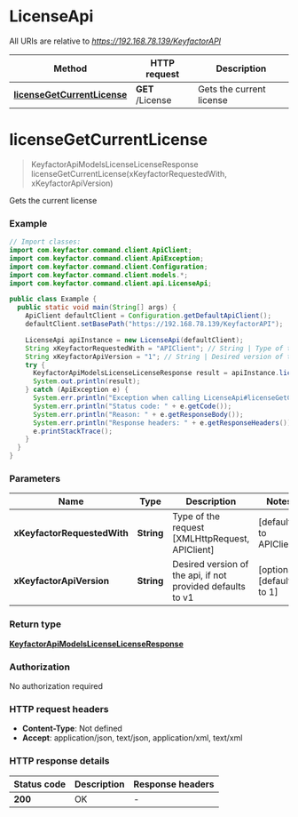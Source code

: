 # LicenseApi

All URIs are relative to *https://192.168.78.139/KeyfactorAPI*

| Method | HTTP request | Description |
|------------- | ------------- | -------------|
| [**licenseGetCurrentLicense**](LicenseApi.md#licenseGetCurrentLicense) | **GET** /License | Gets the current license |


<a name="licenseGetCurrentLicense"></a>
# **licenseGetCurrentLicense**
> KeyfactorApiModelsLicenseLicenseResponse licenseGetCurrentLicense(xKeyfactorRequestedWith, xKeyfactorApiVersion)

Gets the current license

### Example
```java
// Import classes:
import com.keyfactor.command.client.ApiClient;
import com.keyfactor.command.client.ApiException;
import com.keyfactor.command.client.Configuration;
import com.keyfactor.command.client.models.*;
import com.keyfactor.command.client.api.LicenseApi;

public class Example {
  public static void main(String[] args) {
    ApiClient defaultClient = Configuration.getDefaultApiClient();
    defaultClient.setBasePath("https://192.168.78.139/KeyfactorAPI");

    LicenseApi apiInstance = new LicenseApi(defaultClient);
    String xKeyfactorRequestedWith = "APIClient"; // String | Type of the request [XMLHttpRequest, APIClient]
    String xKeyfactorApiVersion = "1"; // String | Desired version of the api, if not provided defaults to v1
    try {
      KeyfactorApiModelsLicenseLicenseResponse result = apiInstance.licenseGetCurrentLicense(xKeyfactorRequestedWith, xKeyfactorApiVersion);
      System.out.println(result);
    } catch (ApiException e) {
      System.err.println("Exception when calling LicenseApi#licenseGetCurrentLicense");
      System.err.println("Status code: " + e.getCode());
      System.err.println("Reason: " + e.getResponseBody());
      System.err.println("Response headers: " + e.getResponseHeaders());
      e.printStackTrace();
    }
  }
}
```

### Parameters

| Name | Type | Description  | Notes |
|------------- | ------------- | ------------- | -------------|
| **xKeyfactorRequestedWith** | **String**| Type of the request [XMLHttpRequest, APIClient] | [default to APIClient] |
| **xKeyfactorApiVersion** | **String**| Desired version of the api, if not provided defaults to v1 | [optional] [default to 1] |

### Return type

[**KeyfactorApiModelsLicenseLicenseResponse**](KeyfactorApiModelsLicenseLicenseResponse.md)

### Authorization

No authorization required

### HTTP request headers

 - **Content-Type**: Not defined
 - **Accept**: application/json, text/json, application/xml, text/xml

### HTTP response details
| Status code | Description | Response headers |
|-------------|-------------|------------------|
| **200** | OK |  -  |

